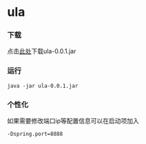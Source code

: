# ula

### 下载
点击[此处](https://github.com/ultlog/ula/releases)下载ula-0.0.1.jar

### 运行
````shell script
java -jar ula-0.0.1.jar
````
### 个性化

如果需要修改端口ip等配置信息可以在启动项加入
````shell script
-Dspring.port=8888
````
